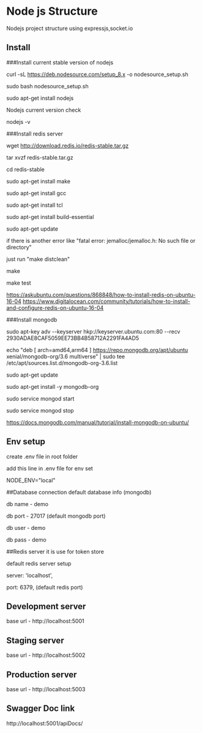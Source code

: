 # Node js Structure

Nodejs project structure using expressjs,socket.io

## Install

###Install current stable version of nodejs

curl -sL https://deb.nodesource.com/setup_8.x -o nodesource_setup.sh

sudo bash nodesource_setup.sh

sudo apt-get install nodejs

Nodejs current version check

nodejs -v

###Install redis server

wget http://download.redis.io/redis-stable.tar.gz

tar xvzf redis-stable.tar.gz

cd redis-stable

sudo apt-get install make

sudo apt-get install gcc

sudo apt-get install tcl

sudo apt-get install build-essential

sudo apt-get update

if there is another error like "fatal error: jemalloc/jemalloc.h: No such file or directory"

just run "make distclean"

make

make test

https://askubuntu.com/questions/868848/how-to-install-redis-on-ubuntu-16-04
https://www.digitalocean.com/community/tutorials/how-to-install-and-configure-redis-on-ubuntu-16-04

###Install mongodb

sudo apt-key adv --keyserver hkp://keyserver.ubuntu.com:80 --recv 2930ADAE8CAF5059EE73BB4B58712A2291FA4AD5

echo "deb [ arch=amd64,arm64 ] https://repo.mongodb.org/apt/ubuntu xenial/mongodb-org/3.6 multiverse" | sudo tee /etc/apt/sources.list.d/mongodb-org-3.6.list

sudo apt-get update

sudo apt-get install -y mongodb-org

sudo service mongod start

sudo service mongod stop

https://docs.mongodb.com/manual/tutorial/install-mongodb-on-ubuntu/

## Env setup
create .env file in root folder

add this line in .env file for env set

NODE_ENV="local"

##Database connection
default database info (mongodb)

db name - demo

db port - 27017 (default mongodb port)

db user - demo

db pass - demo

##Redis server 
it is use for token store

default redis server setup

server: 'localhost',

port: 6379, (default redis port)

## Development server
base url -
   http://localhost:5001

## Staging server
base url -
   http://localhost:5002

## Production server
base url -
   http://localhost:5003

## Swagger Doc link

http://localhost:5001/apiDocs/

